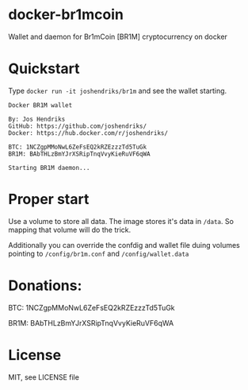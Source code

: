 # docker-br1mcoin
Wallet and daemon for Br1mCoin [BR1M] cryptocurrency on docker

# Quickstart
Type `docker run -it joshendriks/br1m` and see the wallet starting.

```
Docker BR1M wallet

By: Jos Hendriks
GitHub: https://github.com/joshendriks/
Docker: https://hub.docker.com/r/joshendriks/

BTC: 1NCZgpMMoNwL6ZeFsEQ2kRZEzzzTd5TuGk
BR1M: BAbTHLzBmYJrXSRipTnqVvyKieRuVF6qWA

Starting BR1M daemon...
```

# Proper start
Use a volume to store all data. The image stores it's data in `/data`. So mapping that volume will do the trick.

Additionally you can override the confdig and wallet file  duing volumes pointing to `/config/br1m.conf` and `/config/wallet.data`

# Donations:
BTC: 1NCZgpMMoNwL6ZeFsEQ2kRZEzzzTd5TuGk

BR1M: BAbTHLzBmYJrXSRipTnqVvyKieRuVF6qWA

# License
MIT, see LICENSE file